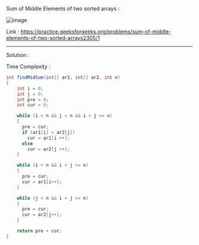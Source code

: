 Sum of Middle Elements of two sorted arrays :

![image](https://user-images.githubusercontent.com/23376002/172114956-5c91ac6c-6c26-44ff-a699-24cad623d7aa.png)


Link : https://practice.geeksforgeeks.org/problems/sum-of-middle-elements-of-two-sorted-arrays2305/1


------------------------------------------------------------------------------------------------------------------------------------------------------


Solution :

Time Complexity :


```java
int findMidSum(int[] ar1, int[] ar2, int n) 
{
    int i = 0;
    int j = 0;
    int pre = 0;
    int cur = 0;

    while (i < n && j < n && i + j <= n)
    {
      pre = cur;
      if (ar1[i] < ar2[j])
        cur = ar1[i ++];
      else 
        cur = ar2[j ++];
    }

    while (i < n && i + j <= n)
    {
      pre = cur;
      cur = ar1[i++];
    }

    while (j < n && i + j <= n)
    {
      pre = cur;
      cur = ar2[j++];
    }

    return pre + cur;
}
```


